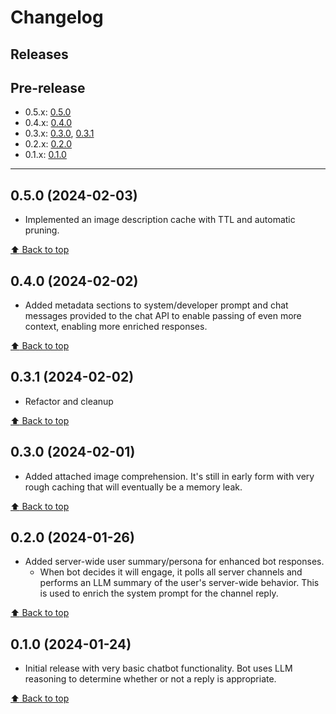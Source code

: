 # Changelog

## Releases

## Pre-release

- 0.5.x: [0.5.0](#050-2024-02-03)
- 0.4.x: [0.4.0](#040-2024-02-02)
- 0.3.x: [0.3.0](#030-2024-02-01), [0.3.1](#031-2024-02-02)
- 0.2.x: [0.2.0](#020-2024-01-26)
- 0.1.x: [0.1.0](#010-2024-01-24)

---
## 0.5.0 (2024-02-03)
- Implemented an image description cache with TTL and automatic pruning.

[:arrow_up: Back to top](#changelog)

## 0.4.0 (2024-02-02)
- Added metadata sections to system/developer prompt and chat messages provided to the chat API to enable passing of even more context, enabling more enriched responses.

[:arrow_up: Back to top](#changelog)

## 0.3.1 (2024-02-02)
- Refactor and cleanup

[:arrow_up: Back to top](#changelog)

## 0.3.0 (2024-02-01)
- Added attached image comprehension. It's still in early form with very rough caching that will eventually be a memory leak.

[:arrow_up: Back to top](#changelog)

## 0.2.0 (2024-01-26)

- Added server-wide user summary/persona for enhanced bot responses.
  - When bot decides it will engage, it polls all server channels and performs an LLM summary of the user's server-wide behavior. This is used to enrich the system prompt for the channel reply.

[:arrow_up: Back to top](#changelog)

## 0.1.0 (2024-01-24)

- Initial release with very basic chatbot functionality. Bot uses LLM reasoning to determine whether or not a reply is appropriate.

[:arrow_up: Back to top](#changelog)